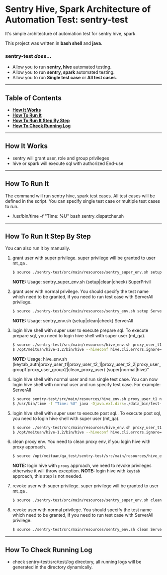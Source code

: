 # Sentry Hive, Spark Architecture of Automation Test: sentry-test


It's simple architecture of automation test for sentry hive, spark.

This project was written in **bash shell** and **java**.



### sentry-test _does..._

* Allow you to run **sentry, hive** automated testing.
* Allow you to run **sentry, spark** automated testing.
* Allow you to run **Single test case** or **All test cases**.


----


## Table of Contents

* **[How It Works](#how-it-works)**
* **[How To Run It](#how-to-run-it)**
* **[How To Run It Step By Step](#how-to-run-it-step-by-step)**
* **[How To Check Running Log](#how-to-check-running-log)**


----


## How It Works

* sentry will grant user, role and group privileges
* hive or spark will execute sql with authorized End-use


----


## How To Run It

The command will run sentry hive, spark test cases. All test cases will be defined in the script.
You can specify single test case or multiple test cases to run.

* /usr/bin/time -f "Time: %U" bash sentry_dispatcher.sh


----


## How To Run It Step By Step

You can also run it by manually.

1. grant user with super privilege.
   super privilege will be granted to user mt_qa .
    ```sh
    $ source ./sentry-test/src/main/resources/sentry_super_env.sh setup SuperPrivil
    ```

   **NOTE:** Usage: sentry_super_env.sh (setup|clean|check) SuperPrivil
   
2. grant user with normal privilege.
    You should specify the test name which need to be granted, if you need to run test case with ServerAll privilege.
    ```sh
    $ source ./sentry-test/src/main/resources/sentry_env.sh setup ServerAll
    ```

   **NOTE:** Usage: sentry_env.sh (setup|clean|check) ServerAll

3. login hive shell with super user to execute prepare sql.
    To execute prepare sql, you need to login hive shell with super user (mt_qa).
    ```sh
    $ source ./sentry-test/src/main/resources/hive_env.sh proxy_user_t1 super
    $ /opt/meituan/hive-1.2/bin/hive --hiveconf hive.cli.errors.ignore=true -f ./sentry-test/src/test/resources/hive-sql/common-sql/prepareAll.sql
    ```
    
   **NOTE:** Usage: hive_env.sh (keytab_auth|proxy_user_t1|proxy_user_t2_1|proxy_user_t2_2|proxy_user_group1|proxy_user_group2|clean_proxy_user) (super|normal|hive)"

4. login hive shell with normal user and run single test case.
   You can now login hive shell with normal user and run specify test case. For example: ServerAll
    ```sh
    $ source sentry-test/src/main/resources/hive_env.sh proxy_user_t1 normal
    $ /usr/bin/time -f "Time: %U" java -Djava.ext.dirs=./data_bin/test-lib/ -cp ./sentry-test/target/classes:./sentry-test/target/test-classes/ org.junit.runner.JUnitCore ServerAll
    ```

5. login hive shell with super user to execute post sql..
    To execute post sql, you need to login hive shell with super user (mt_qa).
    ```sh
    $ source ./sentry-test/src/main/resources/hive_env.sh proxy_user_t1 super
    $ /opt/meituan/hive-1.2/bin/hive --hiveconf hive.cli.errors.ignore=true -f ./sentry-test/src/test/resources/hive-sql/common-sql/post.sql
    ```
    
6. clean proxy env.
     You need to clean proxy env, if you login hive with proxy approach.
      ```sh
      $ source /opt/meituan/qa_test/sentry-test/src/main/resources/hive_env.sh clean_proxy_user hive
      ```     

   **NOTE:** login hive with ```proxy``` approach, we need to revoke privileges otherwise it will throw exception.
   **NOTE:** login hive with ```keytab``` approach, this step is not needed. 
   
7. revoke user with super privilege.
   super privilege will be granted to user mt_qa .
    ```sh
    $ source ./sentry-test/src/main/resources/sentry_super_env.sh clean SuperPrivil
    ```

8. revoke user with normal privilege.
    You should specify the test name which need to be granted, if you need to run test case with ServerAll privilege.
    ```sh
    $ source ./sentry-test/src/main/resources/sentry_env.sh clean ServerAll
    ```
    
    
----


## How To Check Running Log

* check sentry-test/src/test/log directory, all running logs will be generated in the directory dynamically.
